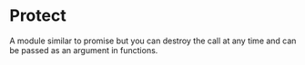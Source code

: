 # Protect

A module similar to promise but you can destroy the call at any time and can be passed as an argument in functions.
